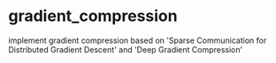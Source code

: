 # gradient_compression
implement gradient compression based on 'Sparse Communication for Distributed Gradient Descent' and 'Deep Gradient Compression'
